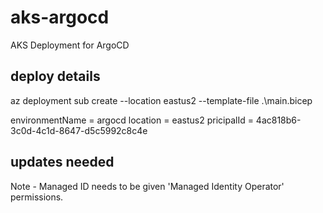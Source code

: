 # aks-argocd
AKS Deployment for ArgoCD

## deploy details
az deployment sub create --location eastus2 --template-file .\main.bicep

environmentName = argocd
location = eastus2
pricipalId = 4ac818b6-3c0d-4c1d-8647-d5c5992c8c4e

## updates needed
Note - Managed ID needs to be given 'Managed Identity Operator' permissions.
